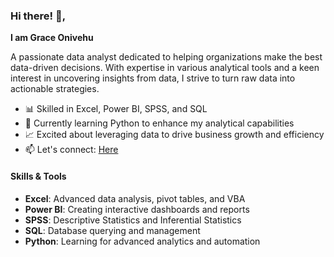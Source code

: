 ### Hi there! 👋,  
**I am Grace Onivehu**

A passionate data analyst dedicated to helping organizations make the best data-driven decisions. 
With expertise in various analytical tools and a keen interest in uncovering insights from data, 
I strive to turn raw data into actionable strategies.

- 📊 Skilled in Excel, Power BI, SPSS, and SQL
- 🌱 Currently learning Python to enhance my analytical capabilities
- 📈 Excited about leveraging data to drive business growth and efficiency
- 📫 Let's connect: [Here](gracedave360@gmail.com)

#### Skills & Tools
- **Excel**: Advanced data analysis, pivot tables, and VBA
- **Power BI**: Creating interactive dashboards and reports
- **SPSS**: Descriptive Statistics and Inferential Statistics
- **SQL**: Database querying and management
- **Python**: Learning for advanced analytics and automation

